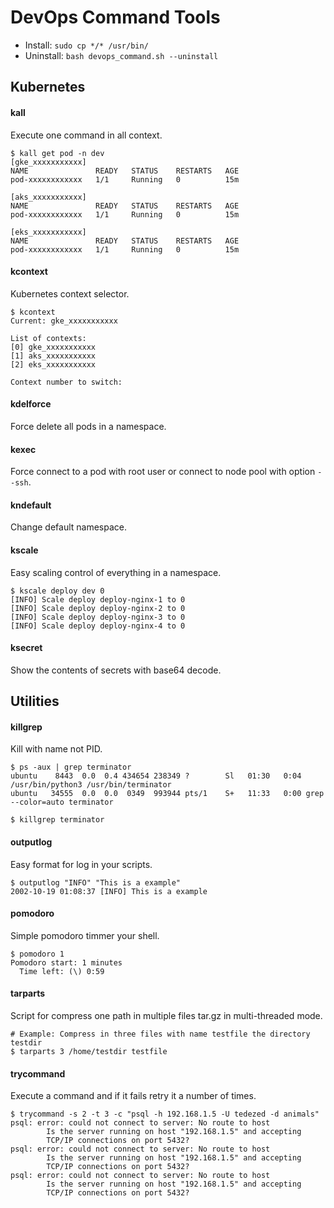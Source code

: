 # DevOps Command Tools

- Install: `sudo cp */* /usr/bin/`
- Uninstall: `bash devops_command.sh --uninstall`

## Kubernetes

#### kall

Execute one command in all context.

```
$ kall get pod -n dev 
[gke_xxxxxxxxxxx]
NAME               READY   STATUS    RESTARTS   AGE
pod-xxxxxxxxxxxx   1/1     Running   0          15m

[aks_xxxxxxxxxxx]
NAME               READY   STATUS    RESTARTS   AGE
pod-xxxxxxxxxxxx   1/1     Running   0          15m

[eks_xxxxxxxxxxx]
NAME               READY   STATUS    RESTARTS   AGE
pod-xxxxxxxxxxxx   1/1     Running   0          15m
```

#### kcontext

Kubernetes context selector.

```
$ kcontext 
Current: gke_xxxxxxxxxxx

List of contexts:
[0] gke_xxxxxxxxxxx
[1] aks_xxxxxxxxxxx
[2] eks_xxxxxxxxxxx

Context number to switch: 
```

#### kdelforce

Force delete all pods in a namespace.

#### kexec

Force connect to a pod with root user or connect to node pool with option `--ssh`.

#### kndefault

Change default namespace.

#### kscale

Easy scaling control of everything in a namespace.
```
$ kscale deploy dev 0
[INFO] Scale deploy deploy-nginx-1 to 0
[INFO] Scale deploy deploy-nginx-2 to 0
[INFO] Scale deploy deploy-nginx-3 to 0
[INFO] Scale deploy deploy-nginx-4 to 0
```

#### ksecret

Show the contents of secrets with base64 decode.

## Utilities

#### killgrep

Kill with name not PID.

```
$ ps -aux | grep terminator
ubuntu    8443  0.0  0.4 434654 238349 ?        Sl   01:30   0:04 /usr/bin/python3 /usr/bin/terminator
ubuntu   34555  0.0  0.0  0349  993944 pts/1    S+   11:33   0:00 grep --color=auto terminator

$ killgrep terminator
```

#### outputlog

Easy format for log in your scripts.

```
$ outputlog "INFO" "This is a example"
2002-10-19 01:08:37 [INFO] This is a example
```

#### pomodoro

Simple pomodoro timmer your shell.

```
$ pomodoro 1
Pomodoro start: 1 minutes
  Time left: (\) 0:59
```

#### tarparts

Script for compress one path in multiple files tar.gz in multi-threaded mode.

```
# Example: Compress in three files with name testfile the directory testdir
$ tarparts 3 /home/testdir testfile
```

#### trycommand

Execute a command and if it fails retry it a number of times.

```
$ trycommand -s 2 -t 3 -c "psql -h 192.168.1.5 -U tedezed -d animals"
psql: error: could not connect to server: No route to host
        Is the server running on host "192.168.1.5" and accepting
        TCP/IP connections on port 5432?
psql: error: could not connect to server: No route to host
        Is the server running on host "192.168.1.5" and accepting
        TCP/IP connections on port 5432?
psql: error: could not connect to server: No route to host
        Is the server running on host "192.168.1.5" and accepting
        TCP/IP connections on port 5432?
```